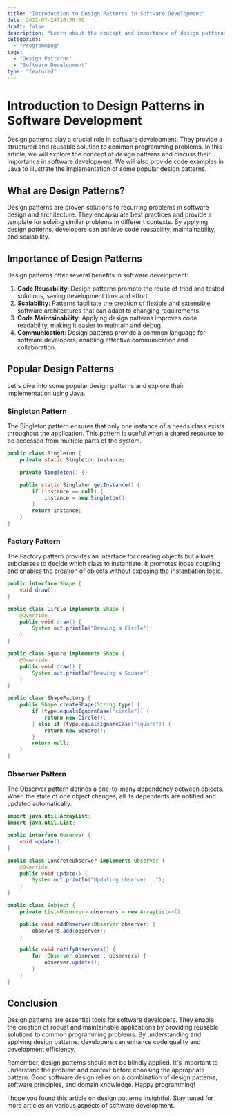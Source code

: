 ```yaml
--- 
title: "Introduction to Design Patterns in Software Development"
date: 2022-07-24T10:30:00
draft: false
description: "Learn about the concept and importance of design patterns in software development."
categories: 
  - "Programming"
tags: 
  - "Design Patterns"
  - "Software Development"
type: "featured"
---
```


# Introduction to Design Patterns in Software Development

Design patterns play a crucial role in software development. They provide a structured and reusable solution to common programming problems. In this article, we will explore the concept of design patterns and discuss their importance in software development. We will also provide code examples in Java to illustrate the implementation of some popular design patterns.

## What are Design Patterns?

Design patterns are proven solutions to recurring problems in software design and architecture. They encapsulate best practices and provide a template for solving similar problems in different contexts. By applying design patterns, developers can achieve code reusability, maintainability, and scalability.

## Importance of Design Patterns

Design patterns offer several benefits in software development:

1. **Code Reusability**: Design patterns promote the reuse of tried and tested solutions, saving development time and effort.
2. **Scalability**: Patterns facilitate the creation of flexible and extensible software architectures that can adapt to changing requirements.
3. **Code Maintainability**: Applying design patterns improves code readability, making it easier to maintain and debug.
4. **Communication**: Design patterns provide a common language for software developers, enabling effective communication and collaboration.

## Popular Design Patterns

Let's dive into some popular design patterns and explore their implementation using Java.

### Singleton Pattern

The Singleton pattern ensures that only one instance of a needs class exists throughout the application. This pattern is useful when a shared resource to be accessed from multiple parts of the system.

```java
public class Singleton {
    private static Singleton instance;

    private Singleton() {}

    public static Singleton getInstance() {
        if (instance == null) {
            instance = new Singleton();
        }
        return instance;
    }
}
```

### Factory Pattern

The Factory pattern provides an interface for creating objects but allows subclasses to decide which class to instantiate. It promotes loose coupling and enables the creation of objects without exposing the instantiation logic.

```java
public interface Shape {
    void draw();
}

public class Circle implements Shape {
    @Override
    public void draw() {
        System.out.println("Drawing a Circle");
    }
}

public class Square implements Shape {
    @Override
    public void draw() {
        System.out.println("Drawing a Square");
    }
}

public class ShapeFactory {
    public Shape createShape(String type) {
        if (type.equalsIgnoreCase("circle")) {
            return new Circle();
        } else if (type.equalsIgnoreCase("square")) {
            return new Square();
        }
        return null;
    }
}
```

### Observer Pattern

The Observer pattern defines a one-to-many dependency between objects. When the state of one object changes, all its dependents are notified and updated automatically.

```java
import java.util.ArrayList;
import java.util.List;

public interface Observer {
    void update();
}

public class ConcreteObserver implements Observer {
    @Override
    public void update() {
        System.out.println("Updating observer...");
    }
}

public class Subject {
    private List<Observer> observers = new ArrayList<>();

    public void addObserver(Observer observer) {
        observers.add(observer);
    }

    public void notifyObservers() {
        for (Observer observer : observers) {
            observer.update();
        }
    }
}
```

## Conclusion

Design patterns are essential tools for software developers. They enable the creation of robust and maintainable applications by providing reusable solutions to common programming problems. By understanding and applying design patterns, developers can enhance code quality and development efficiency.

Remember, design patterns should not be blindly applied. It's important to understand the problem and context before choosing the appropriate pattern. Good software design relies on a combination of design patterns, software principles, and domain knowledge. Happy programming!

I hope you found this article on design patterns insightful. Stay tuned for more articles on various aspects of software development.
